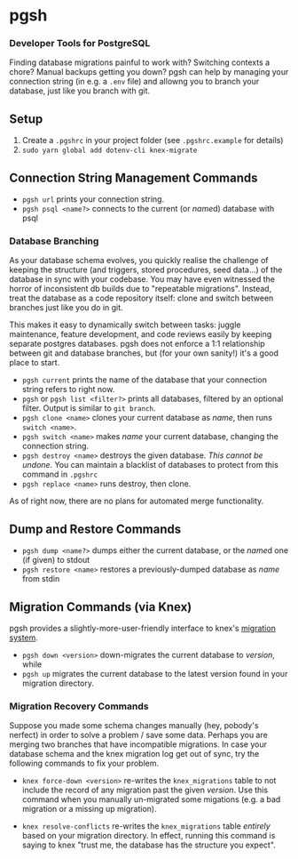 # pgsh
### Developer Tools for PostgreSQL
Finding database migrations painful to work with? Switching contexts a chore? Manual backups getting you down? pgsh can help by managing your connection string (in e.g. a `.env` file) and allowng you to branch your database, just like you branch with git.

## Setup
1. Create a `.pgshrc` in your project folder (see `.pgshrc.example` for details)
3. `sudo yarn global add dotenv-cli knex-migrate`

## Connection String Management Commands
* `pgsh url` prints your connection string.
* `pgsh psql <name?>` connects to the current (or *name*d) database with psql

### Database Branching
As your database schema evolves, you quickly realise the challenge of keeping the structure (and triggers, stored procedures, seed data...) of the database in sync with your codebase. You may have even witnessed the horror of inconsistent db builds due to "repeatable migrations". Instead, treat the database as a code repository itself: clone and switch between branches just like you do in git.

This makes it easy to dynamically switch between tasks: juggle maintenance, feature development, and code reviews easily by keeping  separate postgres databases. pgsh does not enforce a 1:1 relationship between git and database branches, but (for your own sanity!) it's a good place to start.

* `pgsh current` prints the name of the database that your connection string refers to right now.
* `pgsh` or `pgsh list <filter?>` prints all databases, filtered by an optional filter. Output is similar to `git branch`.
* `pgsh clone <name>` clones your current database as *name*, then runs `switch <name>`.
* `pgsh switch <name>` makes *name* your current database, changing the connection string.
* `pgsh destroy <name>` destroys the given database. *This cannot be undone.* You can maintain a blacklist of databases to protect from this command in `.pgshrc`
* `pgsh replace <name>` runs destroy, then clone.

As of right now, there are no plans for automated merge functionality.

## Dump and Restore Commands
* `pgsh dump <name?>` dumps either the current database, or the *name*d one (if given) to stdout
* `pgsh restore <name>` restores a previously-dumped database as *name* from stdin

## Migration Commands (via Knex)
pgsh provides a slightly-more-user-friendly interface to knex's [migration system](https://knexjs.org/#Migrations).

* `pgsh down <version>` down-migrates the current database to *version*, while
* `pgsh up` migrates the current database to the latest version found in your migration directory.

### Migration Recovery Commands
Suppose you made some schema changes manually (hey, pobody's nerfect) in order to solve a problem / save some data.
Perhaps you are merging two branches that have incompatible migrations.
In case your database schema and the knex migration log get out of sync, try the following commands to fix your problem.

* `knex force-down <version>` re-writes the `knex_migrations` table to not include the record of any migration past the given *version*. Use this command when you manually un-migrated some migations (e.g. a bad migration or a missing up migration).

* `knex resolve-conflicts` re-writes the `knex_migrations` table *entirely* based on your migration directory. In effect, running this command is saying to knex "trust me, the database has the structure you expect".
